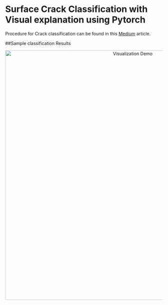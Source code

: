 # Surface Crack Classification with Visual explanation using Pytorch

Procedure for Crack classification can be found in this <a href="https://medium.com/@raju.monjurulkarim/tutorial-on-surface-crack-classification-with-visual-explanation-part-1-14542d2ea7ac"> Medium</a> article.</p> 

##Sample classification Results
<div align=center>
  <img src="temp.jpg" alt="Visualization Demo" width="800"/>
</div>
